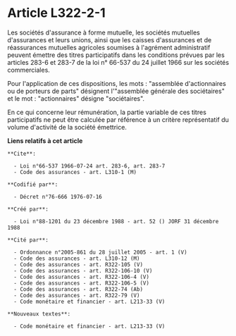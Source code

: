 # Article L322-2-1

Les sociétés d'assurance à forme mutuelle, les sociétés mutuelles d'assurances et leurs unions, ainsi que les caisses
d'assurances et de réassurances mutuelles agricoles soumises à l'agrément administratif peuvent émettre des titres
participatifs dans les conditions prévues par les articles 283-6 et 283-7 de la loi n° 66-537 du 24 juillet 1966 sur les
sociétés commerciales.

Pour l'application de ces dispositions, les mots : "assemblée d'actionnaires ou de porteurs de parts" désignent l'"assemblée
générale des sociétaires" et le mot : "actionnaires" désigne "sociétaires".

En ce qui concerne leur rémunération, la partie variable de ces titres participatifs ne peut être calculée par référence à un
critère représentatif du volume d'activité de la société émettrice.

**Liens relatifs à cet article**

	**Cite**:

	  - Loi n°66-537 1966-07-24 art. 283-6, art. 283-7
	  - Code des assurances - art. L310-1 (M)

	**Codifié par**:

	  - Décret n°76-666 1976-07-16

	**Créé par**:

	  - Loi n°88-1201 du 23 décembre 1988 - art. 52 () JORF 31 décembre 1988

	**Cité par**:

	  - Ordonnance n°2005-861 du 28 juillet 2005 - art. 1 (V)
	  - Code des assurances - art. L310-12 (M)
	  - Code des assurances - art. R322-105 (V)
	  - Code des assurances - art. R322-106-10 (V)
	  - Code des assurances - art. R322-106-4 (V)
	  - Code des assurances - art. R322-106-5 (V)
	  - Code des assurances - art. R322-74 (Ab)
	  - Code des assurances - art. R322-79 (V)
	  - Code monétaire et financier - art. L213-33 (V)

	**Nouveaux textes**:

	  - Code monétaire et financier - art. L213-33 (V)
